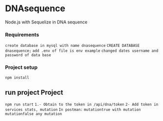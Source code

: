 # DNAsequence
 Node.js with Sequelize in DNA sequence
### Requirements

`create database in mysql with name dnasequence`
`CREATE DATABASE dnasequence;`
`add .env of file is env example`
`changed dates username and password of data base`

### Project setup

`npm install`

## run project Project 
`npm run start`
`1.- Obtain to the token in /api/dna/token`
`2- Add token in services stats, mutation`
`In postman:`
`mutationtrue with mutation`
`mutationfalse any mutation`